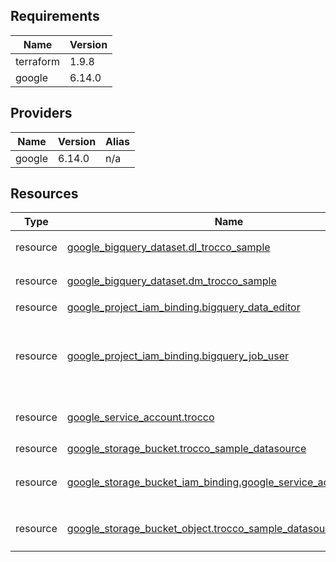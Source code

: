 <!-- BEGIN_TF_DOCS -->
## Requirements

| Name | Version |
| ---- | ------- |
| terraform | 1.9.8 |
| google | 6.14.0 |

## Providers

| Name | Version | Alias |
| ---- | ------- | ----- |
| google | 6.14.0 | n/a |

## Resources

| Type | Name | File | Comment |
| ------------ | ---- | ---- | ------- |
| resource | [google_bigquery_dataset.dl_trocco_sample](https://registry.terraform.io/providers/hashicorp/google/6.14.0/docs/resources/bigquery_dataset) | [sample2_intermediate/google/_resources.tf](/sample2_intermediate/google/_resources.tf#L20) | 転送設定からテーブルを作成するデータセットを作成する |
| resource | [google_bigquery_dataset.dm_trocco_sample](https://registry.terraform.io/providers/hashicorp/google/6.14.0/docs/resources/bigquery_dataset) | [sample2_intermediate/google/_resources.tf](/sample2_intermediate/google/_resources.tf#L28) | データマート定義からテーブルを作成するデータセットを作成する |
| resource | [google_project_iam_binding.bigquery_data_editor](https://registry.terraform.io/providers/hashicorp/google/6.14.0/docs/resources/project_iam_binding) | [sample2_intermediate/google/_resources.tf](/sample2_intermediate/google/_resources.tf#L47) | BigQueryでジョブを実行する権限を付与する |
| resource | [google_project_iam_binding.bigquery_job_user](https://registry.terraform.io/providers/hashicorp/google/6.14.0/docs/resources/project_iam_binding) | [sample2_intermediate/google/_resources.tf](/sample2_intermediate/google/_resources.tf#L38) | BigQueryでジョブを実行する権限を付与する このロールの権限を持つのは該当サービスアカウントのみになるので注意（既存で権限付与されているものがあるときに剥奪される） なお、このときstate外での差分になるのでplan結果には表示されない |
| resource | [google_service_account.trocco](https://registry.terraform.io/providers/hashicorp/google/6.14.0/docs/resources/service_account) | [sample2_intermediate/google/_resources.tf](/sample2_intermediate/google/_resources.tf#L7) | TROCCOで利用するサービスアカウントを作成する Identity and Access Management (IAM) API: iam.googleapis.com |
| resource | [google_storage_bucket.trocco_sample_datasource](https://registry.terraform.io/providers/hashicorp/google/6.14.0/docs/resources/storage_bucket) | [sample2_intermediate/google/_resources.tf](/sample2_intermediate/google/_resources.tf#L61) | # ソースデータを格納するバケットを作成する |
| resource | [google_storage_bucket_iam_binding.google_service_account_trocco](https://registry.terraform.io/providers/hashicorp/google/6.14.0/docs/resources/storage_bucket_iam_binding) | [sample2_intermediate/google/_resources.tf](/sample2_intermediate/google/_resources.tf#L80) | サービスアカウントにバケットの管理権限を付与する バケット名はプロジェクトによらずグローバルに一意なので、プロジェクトの指定は不要 |
| resource | [google_storage_bucket_object.trocco_sample_datasource](https://registry.terraform.io/providers/hashicorp/google/6.14.0/docs/resources/storage_bucket_object) | [sample2_intermediate/google/_resources.tf](/sample2_intermediate/google/_resources.tf#L72) | ソースデータとしてファイルを配置する ref: https://www.kaggle.com/competitions/titanic/data?select=train.csv |

<!-- END_TF_DOCS -->